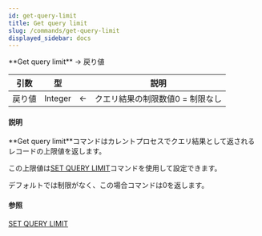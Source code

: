 ```yaml
---
id: get-query-limit
title: Get query limit
slug: /commands/get-query-limit
displayed_sidebar: docs
---
```


<!--REF #_command_.Get query limit.Syntax-->**Get query limit** -> 戻り値<!-- END REF-->
<!--REF #_command_.Get query limit.Params-->
| 引数 | 型 |  | 説明 |
| --- | --- | --- | --- |
| 戻り値 | Integer | &#8592; | クエリ結果の制限数値0 = 制限なし |

<!-- END REF-->

#### 説明 

<!--REF #_command_.Get query limit.Summary-->**Get query limit**コマンドはカレントプロセスでクエリ結果として返されるレコードの上限値を返します。<!-- END REF-->

この上限値は[SET QUERY LIMIT](set-query-limit.md)コマンドを使用して設定できます。 

デフォルトでは制限がなく、この場合コマンドは0を返します。

#### 参照 

[SET QUERY LIMIT](set-query-limit.md)  